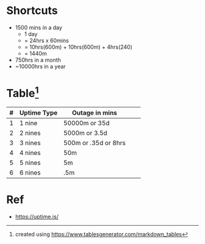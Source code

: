# Shortcuts
- 1500 mins in a day
  -  1 day
  -  = 24hrs x 60mins
  -  = 10hrs(600m) + 10hrs(600m) + 4hrs(240)
  -  = 1440m  
- 750hrs in a month
- ~10000hrs in a year

# Table[^1]
| # | Uptime Type | Outage in mins       |   |   |
|---|-------------|----------------------|---|---|
| 1 | 1 nine      | 50000m or 35d        |   |   |
| 2 | 2 nines     | 5000m or 3.5d        |   |   |
| 3 | 3 nines     | 500m or .35d or 8hrs |   |   |
| 4 | 4 nines     | 50m                  |   |   |
| 5 | 5 nines     | 5m                   |   |   |
| 6 | 6 nines     | .5m                  |   |   |

# Ref
- https://uptime.is/

[^1]: created using https://www.tablesgenerator.com/markdown_tables
